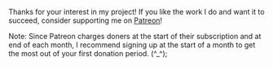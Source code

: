 Thanks for your interest in my project! If you like the work I do and want it to succeed, consider supporting me on [Patreon](https://www.patreon.com/AsahiMintia)!
                                                                                                                                
Note: Since Patreon charges doners at the start of their subscription and at end of each month, I recommend signing up at the start of a month to get the most out of your first donation period. (^_^);
